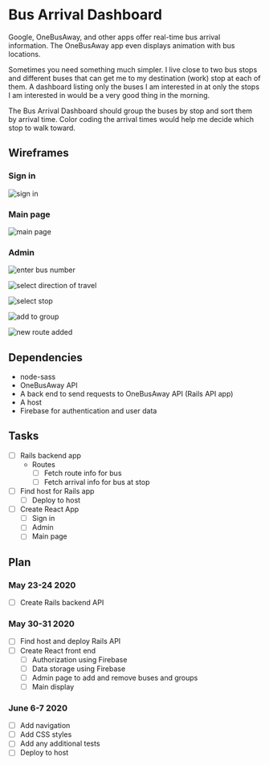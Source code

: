 # Bus Arrival Dashboard

Google, OneBusAway, and other apps offer real-time bus arrival information. The OneBusAway app even displays animation with bus locations.

Sometimes you need something much simpler. I live close to two bus stops and different buses that can get me to my destination (work) stop at each of them. A dashboard listing only the buses I am interested in at only the stops I am interested in would be a very good thing in the morning.

The Bus Arrival Dashboard should group the buses by stop and sort them by arrival time. Color coding the arrival times would help me decide which stop to walk toward.

## Wireframes

### Sign in
![sign in](wireframes/images/images.001.png)

### Main page
![main page](./wireframes/images/images.007.png)

### Admin
![enter bus number](./wireframes/images/images.002.png)

![select direction of travel](./wireframes/images/images.003.png)

![select stop](./wireframes/images/images.004.png)

![add to group](./wireframes/images/images.005.png)

![new route added](./wireframes/images/images.006.png)

## Dependencies

* node-sass
* OneBusAway API
* A back end to send requests to OneBusAway API (Rails API app)
* A host
* Firebase for authentication and user data

## Tasks

- [ ] Rails backend app
  - Routes
    - [ ] Fetch route info for bus
    - [ ] Fetch arrival info for bus at stop
- [ ] Find host for Rails app
  - [ ] Deploy to host
- [ ] Create React App
  - [ ] Sign in
  - [ ] Admin
  - [ ] Main page

## Plan

### May 23-24 2020

- [ ] Create Rails backend API

### May 30-31 2020

- [ ] Find host and deploy Rails API
- [ ] Create React front end
  - [ ] Authorization using Firebase
  - [ ] Data storage using Firebase
  - [ ] Admin page to add and remove buses and groups
  - [ ] Main display

### June 6-7 2020

- [ ] Add navigation
- [ ] Add CSS styles
- [ ] Add any additional tests
- [ ] Deploy to host
